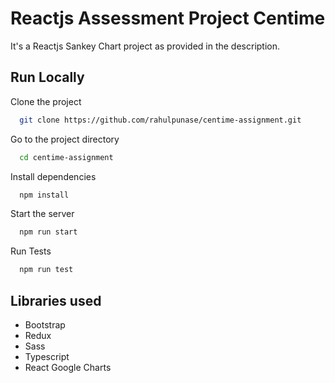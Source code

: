 
# Reactjs Assessment Project Centime

It's a Reactjs Sankey Chart project as provided in the description.


## Run Locally

Clone the project

```bash
  git clone https://github.com/rahulpunase/centime-assignment.git

```

Go to the project directory

```bash
  cd centime-assignment
```

Install dependencies

```bash
  npm install
```

Start the server

```bash
  npm run start
```

Run Tests

```bash
  npm run test
```


## Libraries used

- Bootstrap
- Redux
- Sass
- Typescript
- React Google Charts

